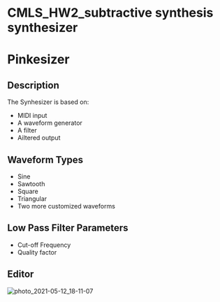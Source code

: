# CMLS_HW2_subtractive synthesis synthesizer
# Pinkesizer

## Description
The Synhesizer is based on:
- MIDI input 
- A waveform generator
- A filter
- Ailtered output 

## Waveform Types 
- Sine
- Sawtooth
- Square
- Triangular
- Two more customized waveforms

## Low Pass Filter Parameters
- Cut-off Frequency
- Quality factor 

## Editor 


![photo_2021-05-12_18-11-07](https://user-images.githubusercontent.com/74784274/118008728-a52d5f80-b34d-11eb-9ea9-0219ef30e470.jpg)


